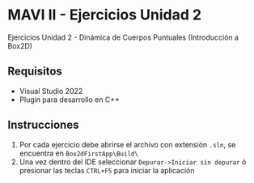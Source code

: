 # MAVI II - Ejercicios Unidad 2

Ejercicios Unidad 2 - Dinámica de Cuerpos Puntuales (Introducción a Box2D)

## Requisitos

- Visual Studio 2022
- Plugin para desarrollo en C++

## Instrucciones

1. Por cada ejercicio debe abrirse el archivo con extensión ```.sln```, se encuentra en ```Box2dFirstApp\Build\```
2. Una vez dentro del IDE seleccionar ```Depurar->Iniciar sin depurar``` ó presionar las teclas ```CTRL+F5``` para iniciar la aplicación
